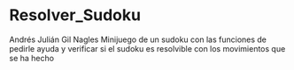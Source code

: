 # Resolver_Sudoku
Andrés Julián Gil Nagles
Minijuego de un sudoku con las funciones de pedirle ayuda y verificar si el sudoku es resolvible con los movimientos que se ha hecho

